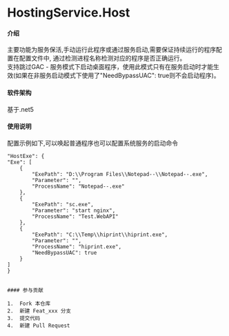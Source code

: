 # HostingService.Host

#### 介绍
主要功能为服务保活,手动运行此程序或通过服务启动,需要保证持续运行的程序配置在配置文件中,
通过检测进程名称检测对应的程序是否正确运行。  
支持跳过GAC - 服务模式下启动桌面程序，使用此模式只有在服务启动时才能生效(如果在非服务启动模式下使用了"NeedBypassUAC": true则不会启动程序)。

#### 软件架构
基于.net5

#### 使用说明
配置示例如下,可以唤起普通程序也可以配置系统服务的启动命令
```
"HostExe": {
"Exe": [
    {
        "ExePath": "D:\\Program Files\\Notepad--\\Notepad--.exe",
        "Parameter": "",
        "ProcessName": "Notepad--.exe"
    },
    {
        "ExePath": "sc.exe",
        "Parameter": "start nginx",
        "ProcessName": "Test.WebAPI"
    },
    {
        "ExePath": "C:\\Temp\\hiprint\\hiprint.exe",
        "Parameter": "",
        "ProcessName": "hiprint.exe",
        "NeedBypassUAC": true
    }
]
}


#### 参与贡献

1.  Fork 本仓库
2.  新建 Feat_xxx 分支
3.  提交代码
4.  新建 Pull Request
